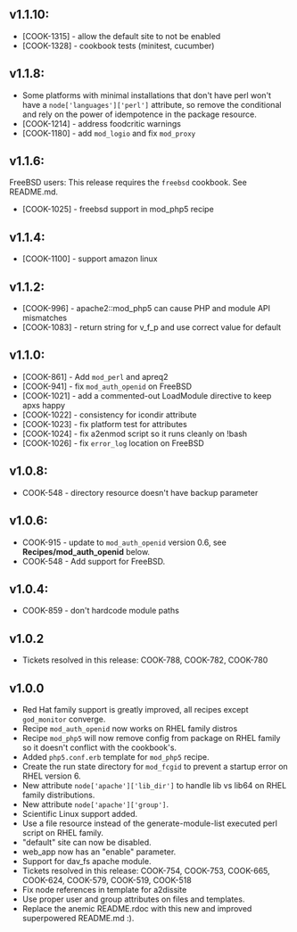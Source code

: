 ## v1.1.10:

* [COOK-1315] - allow the default site to not be enabled
* [COOK-1328] - cookbook tests (minitest, cucumber)

## v1.1.8:

* Some platforms with minimal installations that don't have perl won't
  have a `node['languages']['perl']` attribute, so remove the
  conditional and rely on the power of idempotence in the package
  resource.
* [COOK-1214] - address foodcritic warnings
* [COOK-1180] - add `mod_logio` and fix `mod_proxy`

## v1.1.6:

FreeBSD users: This release requires the `freebsd` cookbook. See README.md.

* [COOK-1025] - freebsd support in mod_php5 recipe

## v1.1.4:

* [COOK-1100] - support amazon linux

## v1.1.2:

* [COOK-996] - apache2::mod_php5 can cause PHP and module API mismatches
* [COOK-1083] - return string for v_f_p and use correct value for
  default

## v1.1.0:

* [COOK-861] - Add `mod_perl` and apreq2
* [COOK-941] - fix `mod_auth_openid` on FreeBSD
* [COOK-1021] - add a commented-out LoadModule directive to keep apxs happy
* [COOK-1022] - consistency for icondir attribute
* [COOK-1023] - fix platform test for attributes
* [COOK-1024] - fix a2enmod script so it runs cleanly on !bash
* [COOK-1026] - fix `error_log` location on FreeBSD

## v1.0.8:

* COOK-548 - directory resource doesn't have backup parameter

## v1.0.6:

* COOK-915 - update to `mod_auth_openid` version 0.6, see __Recipes/mod_auth_openid__ below.
* COOK-548 - Add support for FreeBSD.

## v1.0.4:

* COOK-859 - don't hardcode module paths

## v1.0.2

* Tickets resolved in this release: COOK-788, COOK-782, COOK-780

## v1.0.0

* Red Hat family support is greatly improved, all recipes except `god_monitor` converge.
* Recipe `mod_auth_openid` now works on RHEL family distros
* Recipe `mod_php5` will now remove config from package on RHEL family so it doesn't conflict with the cookbook's.
* Added `php5.conf.erb` template for `mod_php5` recipe.
* Create the run state directory for `mod_fcgid` to prevent a startup error on RHEL version 6.
* New attribute `node['apache']['lib_dir']` to handle lib vs lib64 on RHEL family distributions.
* New attribute `node['apache']['group']`.
* Scientific Linux support added.
* Use a file resource instead of the generate-module-list executed perl script on RHEL family.
* "default" site can now be disabled.
* web_app now has an "enable" parameter.
* Support for dav_fs apache module.
* Tickets resolved in this release: COOK-754, COOK-753, COOK-665, COOK-624, COOK-579, COOK-519, COOK-518
* Fix node references in template for a2dissite
* Use proper user and group attributes on files and templates.
* Replace the anemic README.rdoc with this new and improved superpowered README.md :).
